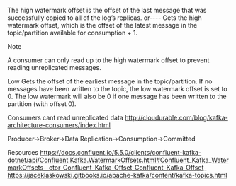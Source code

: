 The high watermark offset is the offset of the last message that was successfully copied to all of the log’s replicas.
or---- Gets the high watermark offset, which is the offset of the latest message in the 
topic/partition available for consumption + 1.

Note

A consumer can only read up to the high watermark offset to prevent reading unreplicated messages.

Low
Gets the offset of the earliest message in the topic/partition. If no messages have been written to the topic, 
the low watermark offset is set to 0. The low watermark will also be 0 if one message has been written to the partition (with offset 0).


Consumers cant read unreplicated data
http://cloudurable.com/blog/kafka-architecture-consumers/index.html

Producer->Broker->Data Replication->Consumption->Committed





Resources
https://docs.confluent.io/5.5.0/clients/confluent-kafka-dotnet/api/Confluent.Kafka.WatermarkOffsets.html#Confluent_Kafka_WatermarkOffsets__ctor_Confluent_Kafka_Offset_Confluent_Kafka_Offset_
https://jaceklaskowski.gitbooks.io/apache-kafka/content/kafka-topics.html






